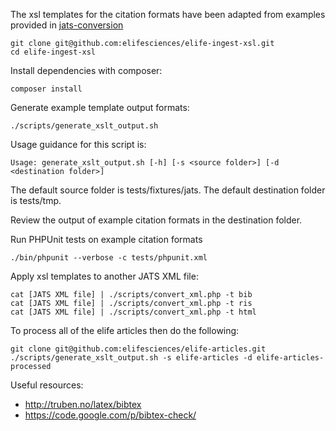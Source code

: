 The xsl templates for the citation formats have been adapted from examples provided in [jats-conversion](https://github.com/PeerJ/jats-conversion)

```
git clone git@github.com:elifesciences/elife-ingest-xsl.git
cd elife-ingest-xsl
```

Install dependencies with composer:

```
composer install
```

Generate example template output formats:
```
./scripts/generate_xslt_output.sh
```

Usage guidance for this script is:
```
Usage: generate_xslt_output.sh [-h] [-s <source folder>] [-d <destination folder>]
```

The default source folder is tests/fixtures/jats.
The default destination folder is tests/tmp.

Review the output of example citation formats in the destination folder.

Run PHPUnit tests on example citation formats
```
./bin/phpunit --verbose -c tests/phpunit.xml
```

Apply xsl templates to another JATS XML file:

```
cat [JATS XML file] | ./scripts/convert_xml.php -t bib
cat [JATS XML file] | ./scripts/convert_xml.php -t ris
cat [JATS XML file] | ./scripts/convert_xml.php -t html
```

To process all of the elife articles then do the following:
```
git clone git@github.com:elifesciences/elife-articles.git
./scripts/generate_xslt_output.sh -s elife-articles -d elife-articles-processed
```


Useful resources:

* http://truben.no/latex/bibtex
* https://code.google.com/p/bibtex-check/
